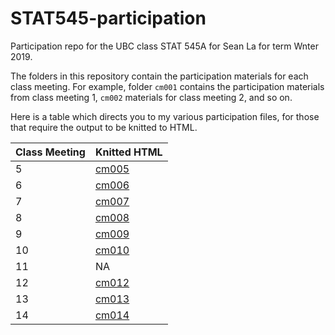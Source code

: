 # STAT545-participation
Participation repo for the UBC class STAT 545A for Sean La for term Wnter 2019.

The folders in this repository contain the participation materials for each class meeting.
For example, folder `cm001` contains the participation materials from class meeting 1, `cm002` materials for class meeting 2, and so on. 

Here is a table which directs you to my various participation files, for those that require the output to be knitted to HTML.

| Class Meeting | Knitted HTML |
| ------------- | ------------ |
| 5             | [cm005](https://realseanla.github.io/STAT545-participation/cm005/cm005-exercise.html) |
| 6             | [cm006](https://realseanla.github.io/STAT545-participation/cm006/cm006-exercise.html) |
| 7             | [cm007](https://realseanla.github.io/STAT545-participation/cm007/cm007-exercise.html) |
| 8             | [cm008](https://realseanla.github.io/STAT545-participation/cm008/cm008-exercise.html) |
| 9             | [cm009](https://realseanla.github.io/STAT545-participation/cm009/cm009-exercise.html) |
| 10            | [cm010](https://realseanla.github.io/STAT545-participation/cm010/cm010-exercise.html) |
| 11            | NA           | 
| 12            | [cm012](https://realseanla.github.io/STAT545-participation/cm012/cm012-exercise.html) |
| 13            | [cm013](https://realseanla.github.io/STAT545-participation/cm013/cm013.html) |
| 14            | [cm014](https://realseanla.github.io/STAT545-participation/cm014/cm014-exercise.html) | 
